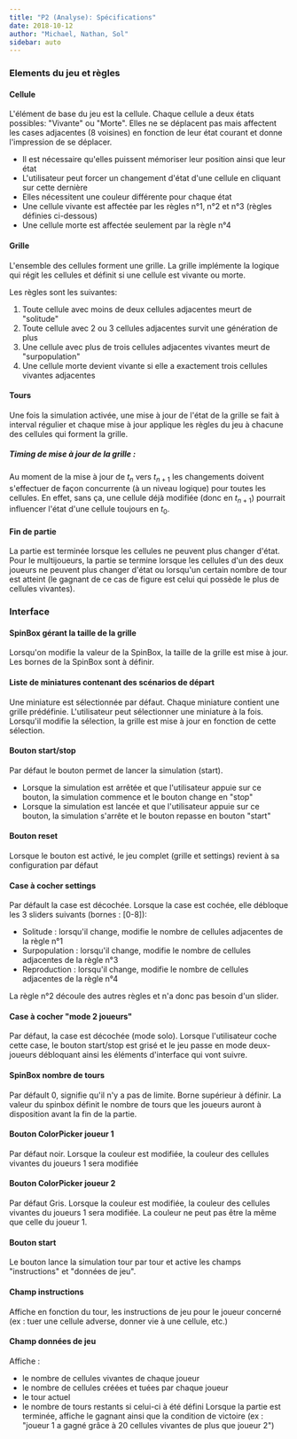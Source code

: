 ```yaml
---
title: "P2 (Analyse): Spécifications"
date: 2018-10-12
author: "Michael, Nathan, Sol"
sidebar: auto
---
```


### Elements du jeu et règles

#### Cellule
L'élément de base du jeu est la cellule. Chaque cellule a deux états possibles: "Vivante" ou "Morte". Elles ne se déplacent pas mais affectent les cases adjacentes (8 voisines) en fonction de leur état courant et donne l'impression de se déplacer.

* Il est nécessaire qu'elles puissent mémoriser leur position ainsi que leur état
* L'utilisateur peut forcer un changement d'état d'une cellule en cliquant sur cette dernière
* Elles nécessitent une couleur différente pour chaque état
* Une cellule vivante est affectée par les règles n°1, n°2 et n°3 (règles définies ci-dessous)
* Une cellule morte est affectée seulement par la règle n°4

#### Grille
L'ensemble des cellules forment une grille. La grille implémente la logique qui régit les cellules et définit si une cellule est vivante ou morte.

Les règles sont les suivantes:
1. Toute cellule avec moins de deux cellules adjacentes meurt de "solitude"
2. Toute cellule avec 2 ou 3 cellules adjacentes survit une génération de plus
3. Une cellule avec plus de trois cellules adjacentes vivantes meurt de "surpopulation"
4. Une cellule morte devient vivante si elle a exactement trois cellules vivantes adjacentes

#### Tours
Une fois la simulation activée, une mise à jour de l'état de la grille se fait à interval régulier et chaque mise à jour applique les règles du jeu à chacune des cellules qui forment la grille.

<Container type="warning" header="Point chaud">

##### Timing de mise à jour de la grille :

Au moment de la mise à jour de $t_n$ vers $t_{n+1}$ les changements doivent s'effectuer de façon concurrente (à un niveau logique) pour toutes les cellules. En effet, sans ça, une cellule déjà modifiée (donc en $t_{n+1}$) pourrait influencer l'état d'une cellule toujours en $t_0$.

</container>

#### Fin de partie
La partie est terminée lorsque les cellules ne peuvent plus changer d'état.
Pour le multijoueurs, la partie se termine lorsque les cellules d'un des deux joueurs ne peuvent plus changer d'état ou lorsqu'un certain nombre de tour est atteint (le gagnant de ce cas de figure est celui qui possède le plus de cellules vivantes).

### Interface

#### SpinBox gérant la taille de la grille
Lorsqu'on modifie la valeur de la SpinBox, la taille de la grille est mise à jour. Les bornes de la SpinBox sont à définir.

#### Liste de miniatures contenant des scénarios de départ
Une miniature est sélectionnée par défaut. Chaque miniature contient une grille prédéfinie. L'utilisateur peut sélectionner une miniature à la fois. Lorsqu'il modifie la sélection, la grille est mise à jour en fonction de cette sélection.

#### Bouton start/stop
Par défaut le bouton permet de lancer la simulation (start).
* Lorsque la simulation est arrêtée et que l'utilisateur appuie sur ce bouton, la simulation commence et le bouton change en "stop"
* Lorsque la simulation est lancée et que l'utilisateur appuie sur ce bouton, la simulation s'arrête et le bouton repasse en bouton "start"

#### Bouton reset
Lorsque le bouton est activé, le jeu complet (grille et settings) revient à sa configuration par défaut

#### Case à cocher settings
Par défault la case est décochée. Lorsque la case est cochée, elle débloque les 3 sliders suivants (bornes : [0-8]):
* Solitude : lorsqu'il change, modifie le nombre de cellules adjacentes de la règle n°1
* Surpopulation : lorsqu'il change, modifie le nombre de cellules adjacentes de la règle n°3
* Reproduction : lorsqu'il change, modifie le nombre de cellules adjacentes de la règle n°4

La règle n°2 découle des autres règles et n'a donc pas besoin d'un slider.

#### Case à cocher "mode 2 joueurs"
Par défaut, la case est décochée (mode solo). Lorsque l'utilisateur coche cette case, le bouton start/stop est grisé et le jeu passe en mode deux-joueurs débloquant ainsi les éléments d'interface qui vont suivre.

#### SpinBox nombre de tours
Par défault 0, signifie qu'il n'y a pas de limite. Borne supérieur à définir. La valeur du spinbox définit le nombre de tours que les joueurs auront à disposition avant la fin de la partie.

#### Bouton ColorPicker joueur 1
Par défaut noir. Lorsque la couleur est modifiée, la couleur des cellules vivantes du joueurs 1 sera modifiée

#### Bouton ColorPicker joueur 2
Par défaut Gris. Lorsque la couleur est modifiée, la couleur des cellules vivantes du joueurs 1 sera modifiée. La couleur ne peut pas être la même que celle du joueur 1.

#### Bouton start
Le bouton lance la simulation tour par tour et active les champs "instructions" et "données de jeu".

#### Champ instructions
Affiche en fonction du tour, les instructions de jeu pour le joueur concerné (ex : tuer une cellule adverse, donner vie à une cellule, etc.)

#### Champ données de jeu
Affiche :
* le nombre de cellules vivantes de chaque joueur
* le nombre de cellules créées et tuées par chaque joueur
* le tour actuel
* le nombre de tours restants si celui-ci à été défini
Lorsque la partie est terminée, affiche le gagnant ainsi que la condition de victoire (ex : "joueur 1 a gagné grâce à 20 cellules vivantes de plus que joueur 2")